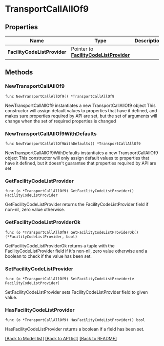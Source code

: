 # TransportCallAllOf9

## Properties

Name | Type | Description | Notes
------------ | ------------- | ------------- | -------------
**FacilityCodeListProvider** | Pointer to [**FacilityCodeListProvider**](FacilityCodeListProvider.md) |  | [optional] 

## Methods

### NewTransportCallAllOf9

`func NewTransportCallAllOf9() *TransportCallAllOf9`

NewTransportCallAllOf9 instantiates a new TransportCallAllOf9 object
This constructor will assign default values to properties that have it defined,
and makes sure properties required by API are set, but the set of arguments
will change when the set of required properties is changed

### NewTransportCallAllOf9WithDefaults

`func NewTransportCallAllOf9WithDefaults() *TransportCallAllOf9`

NewTransportCallAllOf9WithDefaults instantiates a new TransportCallAllOf9 object
This constructor will only assign default values to properties that have it defined,
but it doesn't guarantee that properties required by API are set

### GetFacilityCodeListProvider

`func (o *TransportCallAllOf9) GetFacilityCodeListProvider() FacilityCodeListProvider`

GetFacilityCodeListProvider returns the FacilityCodeListProvider field if non-nil, zero value otherwise.

### GetFacilityCodeListProviderOk

`func (o *TransportCallAllOf9) GetFacilityCodeListProviderOk() (*FacilityCodeListProvider, bool)`

GetFacilityCodeListProviderOk returns a tuple with the FacilityCodeListProvider field if it's non-nil, zero value otherwise
and a boolean to check if the value has been set.

### SetFacilityCodeListProvider

`func (o *TransportCallAllOf9) SetFacilityCodeListProvider(v FacilityCodeListProvider)`

SetFacilityCodeListProvider sets FacilityCodeListProvider field to given value.

### HasFacilityCodeListProvider

`func (o *TransportCallAllOf9) HasFacilityCodeListProvider() bool`

HasFacilityCodeListProvider returns a boolean if a field has been set.


[[Back to Model list]](../README.md#documentation-for-models) [[Back to API list]](../README.md#documentation-for-api-endpoints) [[Back to README]](../README.md)


